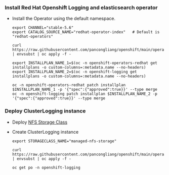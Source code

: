 ### Install Red Hat Openshift Logging and elasticsearch operator

* Install the Operator using the default namespace.
  ```
  export CHANNEL="stable-5.6"
  export CATALOG_SOURCE_NAME="redhat-operator-index"   # Default is "redhat-operators"
  
  curl https://raw.githubusercontent.com/pancongliang/openshift/main/operator/logging/deploy/elasticsearch/01_deploy_operator.yaml | envsubst | oc apply -f -

  export INSTALLPLAN_NAME_1=$(oc -n openshift-operators-redhat get installplans -o custom-columns=:metadata.name --no-headers)
  export INSTALLPLAN_NAME_2=$(oc -n openshift-logging get installplans -o custom-columns=:metadata.name --no-headers)

  oc -n openshift-operators-redhat patch installplan $INSTALLPLAN_NAME_1 -p '{"spec":{"approved":true}}' --type merge
  oc -n openshift-logging patch installplan $INSTALLPLAN_NAME_2 -p '{"spec":{"approved":true}}' --type merge
  ```
  

### Deploy ClusterLogging instance

* Deploy [NFS Storage Class](https://github.com/pancongliang/openshift/edit/main/storage/nfs_storageclass/readme.md)

* Create ClusterLogging instance
  ```
  export STORAGECLASS_NAME="managed-nfs-storage"
  
  curl https://raw.githubusercontent.com/pancongliang/openshift/main/operator/logging/deploy/elasticsearch/02_deploy_instance.yaml | envsubst | oc apply -f -

  oc get po -n openshift-logging
  ```
